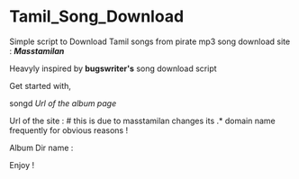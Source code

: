 # Tamil_Song_Download


Simple script to Download Tamil songs from pirate mp3 song download site : ***Masstamilan***

Heavyly inspired by **bugswriter's** song download script

Get started with, 

songd *Url of the album page*

Url of the site :            # this is due to masstamilan changes its .* domain name frequently for obvious reasons !

Album Dir name :

Enjoy !
